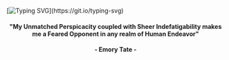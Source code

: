 [![Typing SVG](https://readme-typing-svg.herokuapp.com?color=9B30FF&size=40&center=true&vCenter=true&width=1000&lines=Welcome+to+my+GitHub+profile!;My+name+is+Shivam+Sagar.;I'm+an+Aspiring+Computer+Science+Engineer.;Nice+to+meet+you+:D;Feel+free+to+check+out+my+projects!)](https://git.io/typing-svg)

<h4 align="center">"My Unmatched Perspicacity coupled with Sheer Indefatigability makes me a Feared Opponent in any realm of Human Endeavor"</h4>
<h4 align="center">- Emory Tate -</h4>
